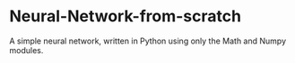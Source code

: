 # Neural-Network-from-scratch

A simple neural network, written in Python using only the Math and Numpy modules.

